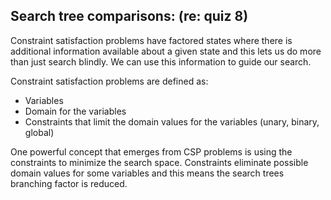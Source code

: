 Search tree comparisons:  (re: quiz 8)
 - 

Constraint satisfaction problems have factored states where there is additional
information available about a given state and this lets us do more than just
search blindly. We can use this information to guide our search. 

Constraint satisfaction problems are defined as:

- Variables
- Domain for the variables
- Constraints that limit the domain values for the variables (unary, binary,
  global)

One powerful concept that emerges from CSP problems is using the constraints to
minimize the search space. Constraints eliminate possible domain values for
some variables and this means the search trees branching factor is reduced.